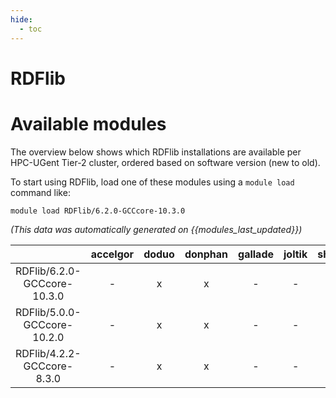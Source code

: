```yaml
---
hide:
  - toc
---
```


RDFlib
======

# Available modules


The overview below shows which RDFlib installations are available per HPC-UGent Tier-2 cluster, ordered based on software version (new to old).

To start using RDFlib, load one of these modules using a `module load` command like:

```shell
module load RDFlib/6.2.0-GCCcore-10.3.0
```

*(This data was automatically generated on {{modules_last_updated}})*  

| |accelgor|doduo|donphan|gallade|joltik|shinx|
| :---: | :---: | :---: | :---: | :---: | :---: | :---: |
|RDFlib/6.2.0-GCCcore-10.3.0|-|x|x|-|-|-|
|RDFlib/5.0.0-GCCcore-10.2.0|-|x|x|-|-|-|
|RDFlib/4.2.2-GCCcore-8.3.0|-|x|x|-|-|-|
